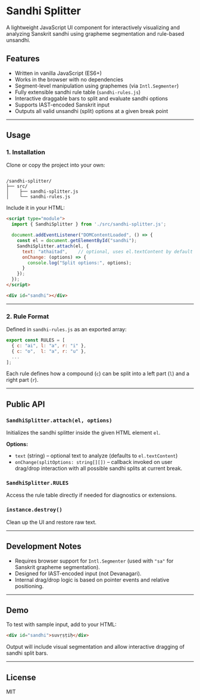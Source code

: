 # Sandhi Splitter

A lightweight JavaScript UI component for interactively visualizing and analyzing Sanskrit sandhi using grapheme segmentation and rule-based unsandhi.

## Features

- Written in vanilla JavaScript (ES6+)
- Works in the browser with no dependencies
- Segment-level manipulation using graphemes (via `Intl.Segmenter`)
- Fully extensible sandhi rule table (`sandhi-rules.js`)
- Interactive draggable bars to split and evaluate sandhi options
- Supports IAST-encoded Sanskrit input
- Outputs all valid unsandhi (split) options at a given break point

---

## Usage

### 1. Installation

Clone or copy the project into your own:

```

/sandhi-splitter/
├── src/
│    ├── sandhi-splitter.js
│    └── sandhi-rules.js

````

Include it in your HTML:

```html
<script type="module">
  import { SandhiSplitter } from './src/sandhi-splitter.js';

  document.addEventListener("DOMContentLoaded", () => {
    const el = document.getElementById("sandhi");
    SandhiSplitter.attach(el, {
      text: "athaitad",    // optional, uses el.textContent by default
      onChange: (options) => {
        console.log("Split options:", options);
      }
    });
  });
</script>
````

```html
<div id="sandhi"></div>
```

---

### 2. Rule Format

Defined in `sandhi-rules.js` as an exported array:

```js
export const RULES = [
  { c: "ai", l: "a", r: "i" },
  { c: "o",  l: "a", r: "u" },
  ...
];
```

Each rule defines how a compound (`c`) can be split into a left part (`l`) and a right part (`r`).

---

## Public API

### `SandhiSplitter.attach(el, options)`

Initializes the sandhi splitter inside the given HTML element `el`.

**Options:**

* `text` (string) – optional text to analyze (defaults to `el.textContent`)
* `onChange(splitOptions: string[][])` – callback invoked on user drag/drop interaction with all possible sandhi splits at current break.

### `SandhiSplitter.RULES`

Access the rule table directly if needed for diagnostics or extensions.

### `instance.destroy()`

Clean up the UI and restore raw text.

---

## Development Notes

* Requires browser support for `Intl.Segmenter` (used with `"sa"` for Sanskrit grapheme segmentation).
* Designed for IAST-encoded input (not Devanagari).
* Internal drag/drop logic is based on pointer events and relative positioning.

---

## Demo

To test with sample input, add to your HTML:

```html
<div id="sandhi">suvṛṣṭiḥ</div>
```

Output will include visual segmentation and allow interactive dragging of sandhi split bars.

---

## License

MIT

